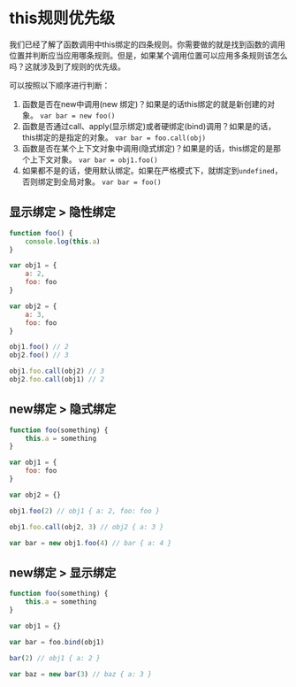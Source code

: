 # this规则优先级

我们已经了解了函数调用中this绑定的四条规则。你需要做的就是找到函数的调用位置并判断应当应用哪条规则。但是，如果某个调用位置可以应用多条规则该怎么吗？这就涉及到了规则的优先级。

可以按照以下顺序进行判断：

1. 函数是否在new中调用(new 绑定)？如果是的话this绑定的就是新创建的对象。
  `var bar = new foo()`
2. 函数是否通过call、apply(显示绑定)或者硬绑定(bind)调用？如果是的话，this绑定的是指定的对象。
  `var bar = foo.call(obj)`
3. 函数是否在某个上下文对象中调用(隐式绑定)？如果是的话，this绑定的是那个上下文对象。
  `var bar = obj1.foo()`
4. 如果都不是的话，使用默认绑定。如果在严格模式下，就绑定到`undefined`，否则绑定到全局对象。
  `var bar = foo()`

## 显示绑定 > 隐性绑定

```js
function foo() {
    console.log(this.a)
}

var obj1 = {
    a: 2,
    foo: foo
}

var obj2 = {
    a: 3,
    foo: foo
}

obj1.foo() // 2
obj2.foo() // 3

obj1.foo.call(obj2) // 3
obj2.foo.call(obj1) // 2
```

## new绑定 > 隐式绑定

```js
function foo(something) {
    this.a = something
}

var obj1 = {
    foo: foo
}

var obj2 = {}

obj1.foo(2) // obj1 { a: 2, foo: foo }

obj1.foo.call(obj2, 3) // obj2 { a: 3 }

var bar = new obj1.foo(4) // bar { a: 4 }
```

## new绑定 > 显示绑定

```js
function foo(something) {
    this.a = something
}

var obj1 = {}

var bar = foo.bind(obj1)

bar(2) // obj1 { a: 2 }

var baz = new bar(3) // baz { a: 3 }
```
